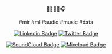 <div align=center>

🍕👩🏻‍💻🎧

#mir #ml #audio #music #data 


[![Linkedin Badge](https://img.shields.io/badge/-LinkedIn-blue?style=flat-square&logo=Linkedin&logoColor=white&link=https://www.linkedin.com/in/mstellatavella/)](https://www.linkedin.com/in/mstellatavella/)
[![Twitter Badge](https://img.shields.io/twitter/follow/shoegazerstella)](https://twitter.com/shoegazerstella)

[![SoundCloud Badge](https://img.shields.io/badge/listen-soundcloud-orange)](https://soundcloud.com/vbravbra)
[![Mixcloud Badge](https://img.shields.io/badge/listen-mixcloud-blue)](https://www.mixcloud.com/VBRA/)


</div>
